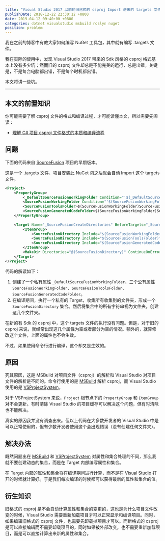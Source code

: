 ```yaml
---
title: "Visual Studio 2017 以前的旧格式的 csproj Import 进来的 targets 文件有时不能正确计算属性（PropertyGroup）和集合（ItemGroup）"
publishDate: 2018-12-22 22:30:12 +0800
date: 2019-04-12 09:40:00 +0800
categories: dotnet visualstudio msbuild roslyn nuget
position: problem
---
```


我在之前的博客中有教大家如何编写 NuGet 工具包，其中就有编写 .targets 文件。

我在实际的使用中，发现 Visual Studio 2017 带来的 Sdk 风格的 csproj 格式基本上没有多少坑；然而旧的 csproj 文件却总是不能完美的运行，总是出错。关键是，不是每台电脑都出错，不是每个时机都出错。

本文将讲一些坑。

---

<div id="toc"></div>

## 本文的前置知识

你可能需要了解 csproj 文件的格式和编译过程，才可能读懂本文，所以需要先阅读：

- [理解 C# 项目 csproj 文件格式的本质和编译流程](/post/understand-the-csproj.html)

## 问题

下面的代码来自 [SourceFusion](https://github.com/dotnet-campus/SourceFusion) 项目的早期版本。

这是一个 .targets 文件，项目安装此 NuGet 包之后就会自动 Import 这个 targets 文件。

```xml
<Project>
    <PropertyGroup>
        <_DefaultSourceFusionWorkingFolder Condition="'$(_DefaultSourceFusionWorkingFolder)' == ''">obj\$(Configuration)\</_DefaultSourceFusionWorkingFolder>
        <SourceFusionWorkingFolder Condition="'$(SourceFusionWorkingFolder)' == ''">$(_DefaultSourceFusionWorkingFolder)</SourceFusionWorkingFolder>
        <SourceFusionToolsFolder>$(SourceFusionWorkingFolder)SourceFusion.Tools\</SourceFusionToolsFolder>
        <SourceFusionGeneratedCodeFolder>$(SourceFusionWorkingFolder)SourceFusion.GeneratedCodes\</SourceFusionGeneratedCodeFolder>
    </PropertyGroup>
  
    <Target Name="_SourceFusionCreateDirectories" BeforeTargets="_SourceFusionWriteCompilingArgs;_SourceFusionWriteFilterArgs">
        <ItemGroup>
            <SourceFusionDirectory Include="$(SourceFusionWorkingFolder)" />
            <SourceFusionDirectory Include="$(SourceFusionToolsFolder)" />
            <SourceFusionDirectory Include="$(SourceFusionGeneratedCodeFolder)" />
        </ItemGroup>
        <MakeDir Directories="@(SourceFusionDirectory)" ContinueOnError="false" />
    </Target>
</Project>
```

代码的解读如下：

1. 创建了一个私有属性 `_DefaultSourceFusionWorkingFolder`，三个公有属性 `SourceFusionWorkingFolder`、`SourceFusionToolsFolder`、`SourceFusionGeneratedCodeFolder`。
1. 在编译期间，执行一个私有的 Target，收集所有收集到的文件夹，形成一个 `SourceFusionDirectory` 集合。然后将集合中的所有字符串视为文件夹，创建这几个文件夹。

在新的有 Sdk 的 csproj 中，这个 targets 文件的执行没有问题。但是，对于旧的 csproj 来说，就经常出现这几个属性为空或者部分为空的情况。额外的，就算修改这个文件，上面的属性也不会生效。

不过，如果使用命令行进行编译，这个却又是生效的。

## 原因

究其原因，这是 MSBuild 对项目文件（csproj）的解析和 Visual Studio 对项目文件的解析是不同的。命令行使用的是 [MSBuild](https://github.com/Microsoft/msbuild) 解析 csproj，而 Visual Studio 使用的是 [VSProjectSystem](https://github.com/Microsoft/VSProjectSystem)。

对于 VSProjectSystem 来说，`Project` 根节点下的 `PropertyGroup` 和 `ItemGroup` 对不会更新。有时清除 Visual Studio 的项目缓存可以解决这个问题，但有时清除也不能解决。

真实的原因我并没有调查出来。但以上代码在大多数开发者的 Visual Studio 中是可以正常使用的，但有少数开发者使用这个会出现错误（没有创建任何文件夹）。

## 解决办法

既然问题出在 [MSBuild](https://github.com/Microsoft/msbuild) 和 [VSProjectSystem](https://github.com/Microsoft/VSProjectSystem) 对属性和集合处理的不同，那么我就不要创建动态的集合，而是在 Target 内部编写属性和集合。

在 Target 内部的属性和集合将在编译期间进行计算，而不是在 Visual Studio 打开的时候就计算好。于是我们每次编译的时候都可以获得最新的属性和集合的值。

## 衍生知识

旧格式的 csproj 是不会自动计算属性和集合的变更的，这也是为什么项目文件改变的时候，Visual Studio 需要重新加载项目才可以正常显示和编译项目。同时，如果编辑旧格式的 csproj 文件，也需要先卸载掉项目才可以。而新格式的 csproj 是可以直接编辑而不需要卸载项目的，同时如果被外部改变，也不需要重新加载项目，而是可以直接计算出来新的属性和集合。
